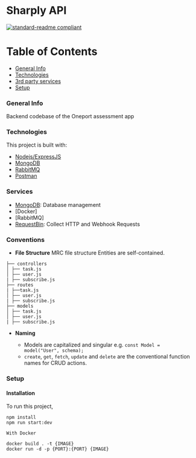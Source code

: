 # Sharply API

[![standard-readme compliant](https://img.shields.io/badge/readme%20style-standard-brightgreen.svg?style=flat-square)](https://github.com/RichardLitt/standard-readme)

# Table of Contents

-   [General Info](#general-info)
-   [Technologies](#technologies)
-   [3rd party services](#services)
-   [Setup](#setup)

### General Info

Backend codebase of the Oneport assessment app

### Technologies

This project is built with:

-   [Nodejs/ExpressJS](https://expressjs.com)
-   [MongoDB](https://cloud.mongodb.com)
-   [RabbitMQ](https://rabbitmq.com/)
-   [Postman](Documentation)

### Services

-   [MongoDB](https://cloud.mongodb.com): Database management
-   [Docker]
-   [RabbitMQ]
-   [RequestBin](https://pipedream.com/requestbin): Collect HTTP and Webhook Requests

### Conventions

-   **File Structure**
    MRC file structure
    Entities are self-contained.

```
├── controllers
│ ├── task.js
│ ├── user.js
| ├── subscribe.js
├── routes
| ├──task.js
│ ├── user.js
| ├── subscribe.js
├── models
│ ├── task.js
│ ├── user.js
| ├── subscribe.js
```

-   **Naming**

    -   Models are capitalized and singular e.g.
        `const Model = model("User", schema);`
    -   `create`, `get`, `fetch`, `update` and `delete` are the conventional function names for CRUD actions.


### Setup

#### Installation

To run this project,

```
npm install
npm run start:dev

With Docker 

docker build . -t {IMAGE}
docker run -d -p {PORT}:{PORT} {IMAGE}

```

